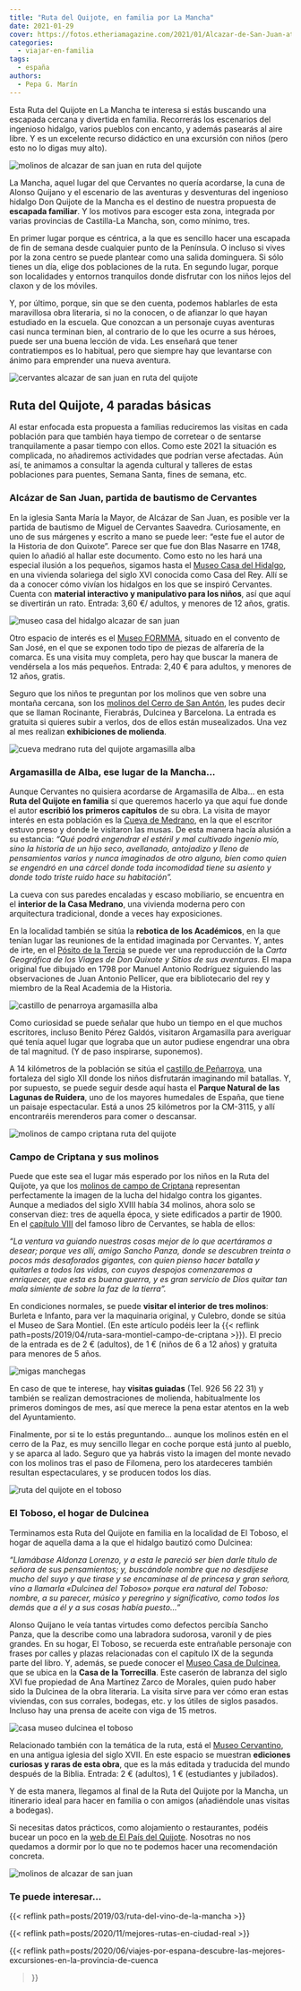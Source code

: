 ```yaml
---
title: "Ruta del Quijote, en familia por La Mancha"
date: 2021-01-29
cover: https://fotos.etheriamagazine.com/2021/01/Alcazar-de-San-Juan-atardecer-molinos.jpg
categories: 
  - viajar-en-familia
tags: 
  - españa
authors: 
  - Pepa G. Marín
---
```


Esta Ruta del Quijote en La Mancha te interesa si estás buscando una escapada cercana y divertida en familia. Recorrerás los escenarios del ingenioso hidalgo, varios pueblos con encanto, y además pasearás al aire libre. Y es un excelente recurso didáctico en una excursión con niños (pero esto no lo digas muy alto).

![molinos de alcazar de san juan en ruta del quijote](https://fotos.etheriamagazine.com/2021/01/Alcazar-de-San-Juan-atardecer-molinos.jpg "Atardecer desde los molinos de Alcázar de San Juan.")

La Mancha, aquel lugar del que Cervantes no quería acordarse, la cuna de Alonso Quijano 
y el escenario de las aventuras y desventuras del ingenioso hidalgo Don Quijote de la 
Mancha es el destino de nuestra propuesta de **escapada familiar**. Y los motivos para 
escoger esta zona, integrada por varias provincias de Castilla-La Mancha, son, como 
mínimo, tres. 

En primer lugar porque es céntrica, a la que es sencillo hacer una escapada de fin de 
semana desde cualquier punto de la Península. O incluso si vives por la zona centro se 
puede plantear como una salida dominguera. Si sólo tienes un día, elige dos poblaciones 
de la ruta. En segundo lugar, porque son localidades y entornos tranquilos donde 
disfrutar con los niños lejos del claxon y de los móviles. 

Y, por último, porque, sin que se den cuenta, podemos hablarles de esta maravillosa obra 
literaria, si no la conocen, o de afianzar lo que hayan estudiado en la escuela. Que 
conozcan a un personaje cuyas aventuras casi nunca terminan bien, al contrario de lo que 
les ocurre a sus héroes, puede ser una buena lección de vida. Les enseñará que tener 
contratiempos es lo habitual, pero que siempre hay que levantarse con ánimo para 
emprender una nueva aventura. 

![cervantes alcazar de san juan en ruta del quijote](https://fotos.etheriamagazine.com/2021/01/ruta-quijote-Alcazar-de-San-Juan.jpg "Escultura de Cervantes en Alcázar de San Juan.")

## Ruta del Quijote, 4 paradas básicas

Al estar enfocada esta propuesta a familias reduciremos las visitas en cada población 
para que también haya tiempo de corretear o de sentarse tranquilamente a pasar tiempo 
con ellos. Como este 2021 la situación es complicada, no añadiremos actividades que 
podrían verse afectadas. Aún así, te animamos a consultar la agenda cultural y talleres 
de estas poblaciones para puentes, Semana Santa, fines de semana, etc. 

### Alcázar de San Juan, partida de bautismo de Cervantes

En la iglesia Santa María la Mayor, de Alcázar de San Juan, es posible ver la partida de 
bautismo de Miguel de Cervantes Saavedra. Curiosamente, en uno de sus márgenes y escrito 
a mano se puede leer: “este fue el autor de la Historia de don Quixote”. Parece ser que 
fue don Blas Nasarre en 1748, quien lo añadió al hallar este documento. Como esto no les 
hará una especial ilusión a los pequeños, sigamos hasta el [Museo Casa del 
Hidalgo](https://www.turismoalcazar.es/index.php/que-ver/hidalgo), en una vivienda 
solariega del siglo XVI conocida como Casa del Rey. Allí se da a conocer cómo vivían los 
hidalgos en los que se inspiró Cervantes. Cuenta con **material interactivo y 
manipulativo para los niños**, así que aquí se divertirán un rato. Entrada: 3,60 €/ 
adultos, y menores de 12 años, gratis. 

![museo casa del hidalgo alcazar de san juan](https://fotos.etheriamagazine.com/2021/01/museo-casa-del-hidalgo.jpg "Museo Casa del Hidalgo, en Alcázar de San Juan.")

Otro espacio de interés es el [Museo 
FORMMA](https://www.turismoalcazar.es/index.php/que-ver/museo-formma), situado en el 
convento de San José, en el que se exponen todo tipo de piezas de alfarería de la 
comarca. Es una visita muy completa, pero hay que buscar la manera de vendérsela a los 
más pequeños. Entrada: 2,40 € para adultos, y menores de 12 años, gratis. 

Seguro que los niños te preguntan por los molinos que ven sobre una montaña cercana, son 
los [molinos del Cerro de San 
Antón](https://www.turismoalcazar.es/index.php/que-ver/molinos), les pudes decir que se 
llaman Rocinante, Fierabrás, Dulcinea y Barcelona. La entrada es gratuita si quieres 
subir a verlos, dos de ellos están musealizados. Una vez al mes realizan **exhibiciones 
de molienda**. 

![cueva medrano ruta del quijote argamasilla alba](https://fotos.etheriamagazine.com/2021/01/Cueva-de-Medrano-Argamasilla.jpg "Cueva de Medrano, en Argamasilla de Alba.")

### Argamasilla de Alba, ese lugar de la Mancha...

Aunque Cervantes no quisiera acordarse de Argamasilla de Alba... en esta **Ruta del 
Quijote en familia** sí que queremos hacerlo ya que aquí fue donde el autor **escribió 
los primeros capítulos** de su obra. La visita de mayor interés en esta población es la 
[Cueva de Medrano](https://www.ellugardelamancha.es/turismo/casa-de-medrano/), en la que 
el escritor estuvo preso y donde le visitaron las musas. De esta manera hacía alusión a 
su estancia: _“Qué podrá engendrar el estéril y mal cultivado ingenio mío, sino la 
historia de un hijo seco, avellanado, antojadizo y lleno de pensamientos varios y nunca 
imaginados de otro alguno, bien como quien se engendró en una cárcel donde toda 
incomodidad tiene su asiento y donde todo triste ruido hace su habitación”._ 

La cueva con sus paredes encaladas y escaso mobiliario, se encuentra en el **interior de 
la Casa Medrano**, una vivienda moderna pero con arquitectura tradicional, donde a veces 
hay exposiciones. 

En la localidad también se sitúa la **rebotica de los Académicos**, en la que tenían 
lugar las reuniones de la entidad imaginada por Cervantes. Y, antes de irte, en el 
[Pósito de la Tercia](https://www.ellugardelamancha.es/turismo/posito-de-la-tercia/) se 
puede ver una reproducción de la _Carta Geográfica de los Viages de Don Quixote y Sitios 
de sus aventuras_. El mapa original fue dibujado en 1798 por Manuel Antonio Rodríguez 
siguiendo las observaciones de Juan Antonio Pellicer, que era bibliotecario del rey y 
miembro de la Real Academia de la Historia. 

![castillo de penarroya argamasilla alba](https://fotos.etheriamagazine.com/2021/01/castillo-penarroya-argamasilla-alba.jpg "Castillo de Peñarroya, en Argamasilla de Alba.")

Como curiosidad se puede señalar que hubo un tiempo en el que muchos escritores, incluso 
Benito Pérez Galdós, visitaron Argamasilla para averiguar qué tenía aquel lugar que 
lograba que un autor pudiese engendrar una obra de tal magnitud. (Y de paso inspirarse, 
suponemos). 

A 14 kilómetros de la población se sitúa el [castillo de 
Peñarroya](http://www.turismocastillalamancha.es/patrimonio/castillo-de-penarroya-1964/descripcion/), 
una fortaleza del siglo XII donde los niños disfrutarán imaginando mil batallas. Y, por 
supuesto, se puede seguir desde aquí hasta el **Parque Natural de las Lagunas de 
Ruidera**, uno de los mayores humedales de España, que tiene un paisaje espectacular. 
Está a unos 25 kilómetros por la CM-3115, y allí encontraréis merenderos para comer o 
descansar. 

![molinos de campo criptana ruta del quijote](https://fotos.etheriamagazine.com/2021/01/ruta-quijote-campo-criptana.jpg "Molinos de Campo de Criptana.")

### Campo de Criptana y sus molinos

Puede que este sea el lugar más esperado por los niños en la Ruta del Quijote, ya que 
los [molinos de campo de 
Criptana](https://cultura.castillalamancha.es/patrimonio/yacimientos-visitables/molinos-de-campo-de-criptana) 
representan perfectamente la imagen de la lucha del hidalgo contra los gigantes. Aunque 
a mediados del siglo XVIII había 34 molinos, ahora solo se conservan diez: tres de 
aquella época, y siete edificados a partir de 1900. En el [capítulo 
VIII](https://cvc.cervantes.es/Literatura/clasicos/quijote/edicion/parte1/cap08/default.htm) 
del famoso libro de Cervantes, se habla de ellos: 

_“La ventura va guiando nuestras cosas mejor de lo que acertáramos a desear; porque ves 
allí, amigo Sancho Panza, donde se descubren treinta o pocos más desaforados gigantes, 
con quien pienso hacer batalla y quitarles a todos las vidas, con cuyos despojos 
comenzaremos a enriquecer, que esta es buena guerra, y es gran servicio de Dios quitar 
tan mala simiente de sobre la faz de la tierra”._ 

En condiciones normales, se puede **visitar el interior de tres molinos**: Burleta e 
Infanto, para ver la maquinaria original, y Culebro, donde se sitúa el Museo de Sara 
Montiel. (En este artículo podéis leer la {{< reflink 
path=posts/2019/04/ruta-sara-montiel-campo-de-criptana >}}). El precio de la entrada es 
de 2 € (adultos), de 1 € (niños de 6 a 12 años) y gratuita para menores de 5 años. 

![migas manchegas](https://fotos.etheriamagazine.com/2021/01/Migas-manchegas.jpg "Las migas manchegas con uvas es un plato que suele gustar a los niños.")

En caso de que te interese, hay **visitas guiadas** (Tel. 926 56 22 31) y también se 
realizan demostraciones de molienda, habitualmente los primeros domingos de mes, así que 
merece la pena estar atentos en la web del Ayuntamiento. 

Finalmente, por si te lo estás preguntando... aunque los molinos estén en el cerro de la 
Paz, es muy sencillo llegar en coche porque está junto al pueblo, y se aparca al lado. 
Seguro que ya habrás visto la imagen del monte nevado con los molinos tras el paso de 
Filomena, pero los atardeceres también resultan espectaculares, y se producen todos los 
días. 

![ruta del quijote en el toboso](https://fotos.etheriamagazine.com/2021/01/Ruta-quijote-El-Toboso.jpg "Plaza de El Toboso, con Dulcinea y el hidalgo Don Quijote.")

### El Toboso, el hogar de Dulcinea

Terminamos esta Ruta del Quijote en familia en la localidad de El Toboso, el hogar de 
aquella dama a la que el hidalgo bautizó como Dulcinea: 

_“Llamábase Aldonza Lorenzo, y a esta le pareció ser bien darle título de señora de sus 
pensamientos; y, buscándole nombre que no desdijese mucho del suyo y que tirase y se 
encaminase al de princesa y gran señora, vino a llamarla «Dulcinea del Toboso» porque 
era natural del Toboso: nombre, a su parecer, músico y peregrino y significativo, como 
todos los demás que a él y a sus cosas había puesto...”_ 

Alonso Quijano le veía tantas virtudes como defectos percibía Sancho Panza, que la 
describe como una labradora sudorosa, varonil y de pies grandes. En su hogar, El Toboso, 
se recuerda este entrañable personaje con frases por calles y plazas relacionadas con el 
capítulo IX de la segunda parte del libro. Y, además, se puede conocer el [Museo Casa de 
Dulcinea](http://www.turismocastillalamancha.es/patrimonio/museo-casa-de-dulcinea-del-toboso-2561/descripcion/), 
que se ubica en la **Casa de la Torrecilla**. Este caserón de labranza del siglo XVI fue 
propiedad de Ana Martínez Zarco de Morales, quien pudo haber sido la Dulcinea de la obra 
literaria. La visita sirve para ver cómo eran estas viviendas, con sus corrales, 
bodegas, etc. y los útiles de siglos pasados. Incluso hay una prensa de aceite con viga 
de 15 metros. 

![casa museo dulcinea el toboso](https://fotos.etheriamagazine.com/2021/01/casa-dulcinea-el-toboso.jpg "Museo Casa de Dulcinea, en El Toboso.")

Relacionado también con la temática de la ruta, está el [Museo 
Cervantino](http://www.turismocastillalamancha.es/patrimonio/museo-cervantino-5961/descripcion/), 
en una antigua iglesia del siglo XVII. En este espacio se muestran **ediciones curiosas 
y raras de esta obra**, que es la más editada y traducida del mundo después de la 
Biblia. Entrada: 2 € (adultos), 1 € (estudiantes y jubilados). 

Y de esta manera, llegamos al final de la Ruta del Quijote por la Mancha, un itinerario 
ideal para hacer en familia o con amigos (añadiéndole unas visitas a bodegas). 

Si necesitas datos prácticos, como alojamiento o restaurantes, podéis bucear un poco en 
la [web de El País del Quijote](http://paisdelquijote.es). Nosotras no nos quedamos a 
dormir por lo que no te podemos hacer una recomendación concreta. 

![molinos de alcazar de san juan](https://fotos.etheriamagazine.com/2021/01/Molinos-alcazar-san-juan.jpg "Molinos de Alcázar de San Juan.")

### Te puede interesar...

{{< reflink path=posts/2019/03/ruta-del-vino-de-la-mancha >}} 

{{< reflink path=posts/2020/11/mejores-rutas-en-ciudad-real >}} 

{{< reflink 
path=posts/2020/06/viajes-por-espana-descubre-las-mejores-excursiones-en-la-provincia-de-cuenca 
>}}

